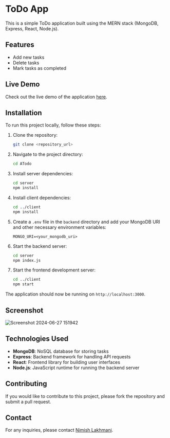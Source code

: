 # ToDo App

This is a simple ToDo application built using the MERN stack (MongoDB, Express, React, Node.js).

## Features

- Add new tasks
- Delete tasks
- Mark tasks as completed

## Live Demo

Check out the live demo of the application [here](https://awesome-todo-ke6i.onrender.com/).

## Installation

To run this project locally, follow these steps:

1. Clone the repository:
    ```bash
    git clone <repository_url>
    ```

2. Navigate to the project directory:
    ```bash
    cd ATodo
    ```

3. Install server dependencies:
    ```bash
    cd server
    npm install
    ```

4. Install client dependencies:
    ```bash
    cd ../client
    npm install
    ```

5. Create a `.env` file in the `backend` directory and add your MongoDB URI and other necessary environment variables:
    ```env
    MONGO_URI=<your_mongodb_uri>
    ```

6. Start the backend server:
    ```bash
    cd server
    npm index.js
    ```

7. Start the frontend development server:
    ```bash
    cd ../client
    npm start
    ```

The application should now be running on `http://localhost:3000`.

## Screenshot

![Screenshot 2024-06-27 151942](https://github.com/nimish-star/ATodo/assets/72727644/dc0a0261-7608-45fe-bf14-ff3eb9e34a22)


## Technologies Used

- **MongoDB**: NoSQL database for storing tasks
- **Express**: Backend framework for handling API requests
- **React**: Frontend library for building user interfaces
- **Node.js**: JavaScript runtime for running the backend server

## Contributing

If you would like to contribute to this project, please fork the repository and submit a pull request.

## Contact

For any inquiries, please contact [Nimish Lakhmani](mailto:nimishlakhmani@gmail.com).


